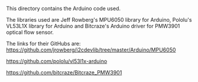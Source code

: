 This directory contains the Arduino code used. 

The libraries used are Jeff Rowberg's MPU6050 library for Arduino, Pololu's VL53L1X library for Arduino and Bitcraze's Arduino driver for PMW3901 optical flow sensor.

The links for their GitHubs are:
https://github.com/jrowberg/i2cdevlib/tree/master/Arduino/MPU6050

https://github.com/pololu/vl53l1x-arduino

https://github.com/bitcraze/Bitcraze_PMW3901
